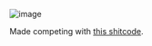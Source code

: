 ![image](https://user-images.githubusercontent.com/27270190/50551830-278eba80-0c90-11e9-80d8-55375b6b8422.png)

Made competing with [this shitcode](https://github.com/AIexandrKotov/KTX).
